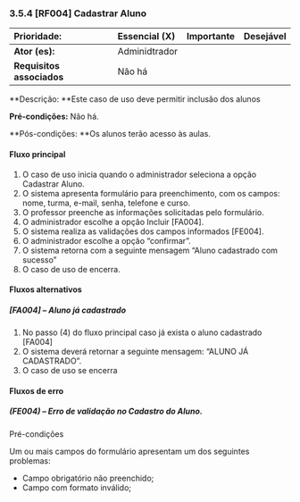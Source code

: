 ### 3.5.4 \[RF004\] Cadastrar Aluno

| Prioridade: | Essencial \(X\) | Importante | Desejável |
| :--- | :--- | :--- | :--- |
| **Ator \(es\):** | Adminidtrador |  |  |
| **Requisitos associados** | Não há |  |  |

**Descrição: **Este caso de uso deve permitir inclusão dos alunos

**Pré-condições:** Não há.

**Pós-condições: **Os alunos terão acesso às aulas.

#### Fluxo principal

1. O caso de uso inicia quando o administrador seleciona a opção Cadastrar Aluno.
2. O sistema apresenta formulário para preenchimento, com os campos: nome, turma, e-mail, senha, telefone e curso.
3. O professor preenche as informações solicitadas pelo formulário.
4. O administrador escolhe a opção Incluir \[FA004\].
5. O sistema realiza as validações dos campos informados \[FE004\].
6. O administrador escolhe a opção “confirmar”.
7. O sistema retorna com a seguinte mensagem “Aluno cadastrado com sucesso” 
8. O caso de uso de encerra.

#### Fluxos alternativos

##### \[FA004\] – Aluno já cadastrado

1. No passo \(4\) do fluxo principal caso já exista o aluno cadastrado \[FA004\]
2. O sistema deverá retornar a seguinte mensagem: “ALUNO JÁ CADASTRADO”.
3. O caso de uso se encerra

#### Fluxos de erro

##### \(FE004\) – Erro de validação no Cadastro do Aluno.

Pré-condições

Um ou mais campos do formulário apresentam um dos seguintes problemas:

* Campo obrigatório não preenchido;
* Campo com formato inválido;



